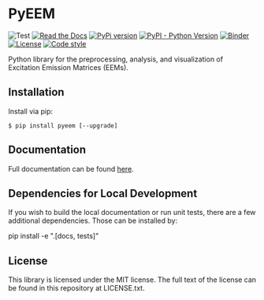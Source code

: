 # PyEEM

![Test](https://github.com/drewmee/PyEEM/workflows/Test/badge.svg)
[![Read the Docs](https://readthedocs.org/projects/pyeem/badge/?version=latest)](https://pyeem.readthedocs.io/)
[![PyPi version](https://img.shields.io/pypi/v/pyeem.svg 'pypi version')](https://pypi.org/project/pyeem/)
[![PyPI - Python Version](https://img.shields.io/pypi/pyversions/pyeem.svg)](https://pypi.org/project/pyeem/)
[![Binder](https://mybinder.org/badge.svg)](https://mybinder.org/v2/gh/drewmee/PyEEM/master?filepath=docs%2Fsource%2Ftutorials%2Fnotebooks)
[![License](https://img.shields.io/github/license/mashape/apistatus.svg)](https://github.com/drewmee/PyEEM/blob/master/LICENSE)
[![Code style](https://img.shields.io/badge/code%20style-black-000000.svg)](https://github.com/psf/black)

<!--- Badge for codecov -->

Python library for the preprocessing, analysis, and visualization of Excitation Emission Matrices (EEMs).

## Installation

Install via pip:

    $ pip install pyeem [--upgrade]

## Documentation

  Full documentation can be found [here](https://pyeem.readthedocs.io/).

## Dependencies for Local Development

If you wish to build the local documentation or run unit tests, there are a few additional dependencies. Those can be installed by:

pip install -e ".[docs, tests]"

## License

This library is licensed under the MIT license. The full text of the license can be found in this repository at LICENSE.txt.